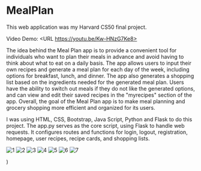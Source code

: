 # MealPlan
This web application was my Harvard CS50 final project.

Video Demo: <URL https://youtu.be/Kw-HNzG7Ke8>


The idea behind the Meal Plan app is to provide a convenient tool for individuals who want to plan their meals in advance and avoid having to think about what to eat on a daily basis. The app allows users to input their own recipes and generate a meal plan for each day of the week, including options for breakfast, lunch, and dinner. The app also generates a shopping list based on the ingredients needed for the generated meal plan. Users have the ability to switch out meals if they do not like the generated options, and can view and edit their saved recipes in the "myrecipes" section of the app. Overall, the goal of the Meal Plan app is to make meal planning and grocery shopping more efficient and organized for its users.

I was using HTML, CSS, Bootstrap, Java Script, Python and Flask to do this project. The app.py serves as the core script, using Flask to handle web requests. It configures routes and functions for login, logout, registration, homepage, user recipes, recipe cards, and shopping lists. 

![1](https://github.com/Kris-glitch/MealPlan/assets/78586563/ebc6cfb4-93ee-4650-8677-f4e05b097908)
![2](https://github.com/Kris-glitch/MealPlan/assets/78586563/ff0629ae-2e61-4b8a-b37f-602cf383979f)
![3](https://github.com/Kris-glitch/MealPlan/assets/78586563/2026ff07-f291-483c-85fb-7ec0e3b14c72)
![4](https://github.com/Kris-glitch/MealPlan/assets/78586563/566befb0-5cdd-478a-acc8-61a1eb19d2a4)
![5](https://github.com/Kris-glitch/MealPlan/assets/78586563/0b6bbcae-8583-44b8-bafc-da2a91272aaf)
![6](https://github.com/Kris-glitch/MealPlan/assets/78586563/c99d088a-296f-4579-9d71-53bed7fd9dcc)
![7](https://github.com/Kris-glitch/MealPlan/assets/78586563/f0e12853-3591-4bcf-8300-d76dbe840467)



)
